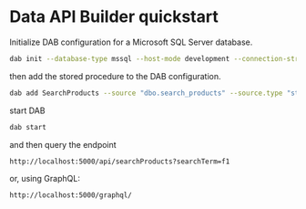 # Data API Builder quickstart

Initialize DAB configuration for a Microsoft SQL Server database.

```bash
dab init --database-type mssql --host-mode development --connection-string "@env('MSSQL')"
```

then add the stored procedure to the DAB configuration.

```bash
dab add SearchProducts --source "dbo.search_products" --source.type "stored-procedure" --source.params "searchTerm:" --rest "searchProducts" --rest.methods "post,get" --graphql.operation "query" --permissions "anonymous:*"  
```

start DAB

```bash
dab start
```

and then query the endpoint

```bash
http://localhost:5000/api/searchProducts?searchTerm=f1
```

or, using GraphQL:

```text
http://localhost:5000/graphql/
```
